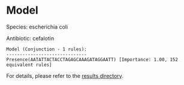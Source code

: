 
# Model

Species: escherichia coli

Antibiotic: cefalotin

```
Model (Conjunction - 1 rules):
------------------------------
Presence(AATATTACTACCTAGAGCAAAGATAGGAATT) [Importance: 1.00, 152 equivalent rules]

```

For details, please refer to the [results directory](../../../../../results/scm_b/escherichia+coli/cefalotin/repeat_0/).

